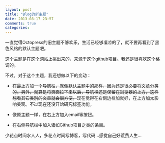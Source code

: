 ```yaml
---
layout: post
title: "Blog的新主题"
date: 2013-08-17 23:57
comments: true
categories: 
---
```

一直觉得Octopress的旧主题不够欢乐，生活已经够凄凉的了，就不要再看到了黑色风格的默认主题吧。

这个主题是在[这个网站](http://opthemes.com/)上挑出来的，来源于[这个github项目](https://github.com/roberto/oct2-orange)。我还是很喜欢这个格调的。

不过，对于这个主题，我还想做以下的变动：

* ~~在最上方加一个导航栏，就像默认主题中的那样，因为还是很必要将文章分类的。另外，就算是将页面拉下来以后，导航栏还是保留在浏览器的上方，这样想看其它类别的文章就会很方便。~~现在觉得在右侧边栏加就好，在上方加太影响美观。不过现在还没开始研究标签功能。

* 像原主题一样，在右上方加入email等按钮。

* 在右侧导航栏中加入诸如Github项目之类的条目。

少花点时间水人人，多花点时间写博客，写代码...感觉自己好荒费人生...
